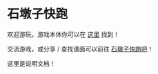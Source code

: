# 石墩子快跑

欢迎游玩，游戏本体你可以在 [这里](https://tieba.baidu.com/p/9575731640) 找到！

交流游戏，或分享 / 查找谱面可以前往 [石墩子快跑吧](https://tieba.baidu.com/f?kw=%E7%9F%B3%E5%A2%A9%E5%AD%90%E5%BF%AB%E8%B7%91&ie=utf-8)！

这里是说明文档！
